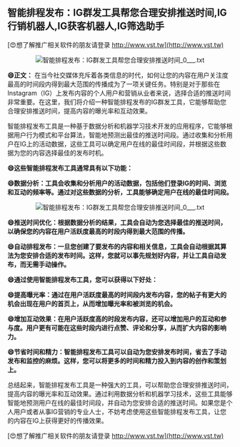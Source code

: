 ## **智能排程发布：IG群发工具帮您合理安排推送时间,IG行销机器人,IG获客机器人,IG筛选助手**

[😍想了解推广相关软件的朋友请登录 http://www.vst.tw](http://www.vst.tw)

 <center><img src="https://vst.tw/MP4/tuiguang/png/5.png" alt="智能排程发布：IG群发工具帮您合理安排推送时间_0___.txt"></center>

**😄正文：**
在当今社交媒体充斥着各类信息的时代，如何让您的内容在用户关注度最高的时间段内得到最大范围的传播成为了一项关键任务。特别是对于那些在Instagram（IG）上发布内容的个人用户和营销从业者来说，选择合适的推送时间非常重要。在这里，我们将介绍一种智能排程发布的IG群发工具，它能够帮助您合理安排推送时间，提高内容的曝光率和互动效果。

智能排程发布工具是一种基于数据分析和机器学习技术开发的应用程序，它能够根据用户行为模式和平台算法，智能地预测出最佳的推送时间段。通过收集和分析用户在IG上的活动数据，这些工具可以确定用户在线的最佳时间段，并根据这些数据为您的内容选择最佳的发布时机。

**😄这些智能排程发布工具通常具有以下功能：**

**😄数据分析：工具会收集和分析用户的活动数据，包括他们登录IG的时间、浏览和互动的频率等。通过对这些数据的分析，工具能够确定用户在线的最佳时间段。**

 <center><img src="https://vst.tw/MP4/tuiguang/png/1.png" alt="智能排程发布：IG群发工具帮您合理安排推送时间_0___.txt"></center>

**😄推送时间优化：根据数据分析的结果，工具会自动为您选择最佳的推送时间，以确保您的内容在用户活跃度最高的时段内得到最大范围的传播。**

**😄自动排程发布：一旦您创建了要发布的内容和相关信息，工具会自动根据其算法为您安排合适的发布时间。这样，您就可以事先规划好内容，并让工具自动发布，而无需手动操作。**

**😄通过使用智能排程发布工具，您可以获得以下好处：**

**😄提高曝光率：通过在用户活跃度最高的时间段内发布内容，您的帖子有更大的机会出现在用户的首页上，从而增加曝光率和被浏览的机会。**

**😄增加互动效果：在用户活跃度高的时段发布内容，还可以增加用户的互动和参与度。用户更有可能在这些时段内进行点赞、评论和分享，从而扩大内容的影响力。**

**😄节省时间和精力：智能排程发布工具可以自动为您安排发布时间，省去了手动发布和监控的麻烦。这样，您可以将更多的时间和精力投入到内容的创作和策划上。**

总结起来，智能排程发布工具是一种强大的工具，可以帮助您合理安排推送时间，提高内容的曝光率和互动效果。通过利用数据分析和机器学习技术，这些工具能够智能地预测用户在线的最佳时间段，并自动为您安排合适的推送时间。如果您是个人用户或者从事IG营销的专业人士，不妨考虑使用这些智能排程发布工具，让您的内容在IG上获得更好的传播效果。

[😍想了解推广相关软件的朋友请登录 http://www.vst.tw](http://www.vst.tw)



